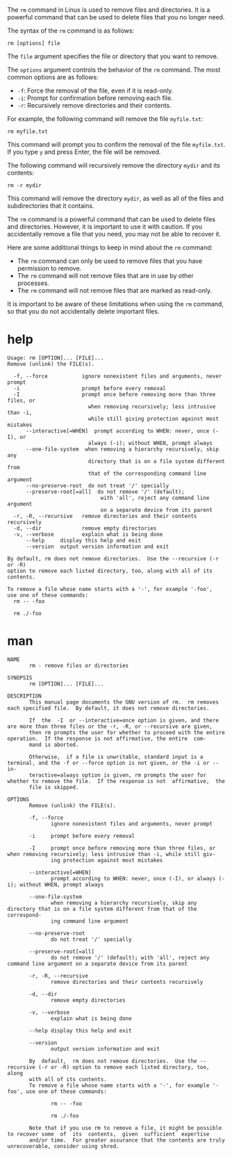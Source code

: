 # 

The `rm` command in Linux is used to remove files and directories. It is a powerful command that can be used to delete files that you no longer need.

The syntax of the `rm` command is as follows:

```
rm [options] file
```

The `file` argument specifies the file or directory that you want to remove.

The `options` argument controls the behavior of the `rm` command. The most common options are as follows:

* `-f`: Force the removal of the file, even if it is read-only.
* `-i`: Prompt for confirmation before removing each file.
* `-r`: Recursively remove directories and their contents.

For example, the following command will remove the file `myfile.txt`:

```
rm myfile.txt
```

This command will prompt you to confirm the removal of the file `myfile.txt`. If you type `y` and press Enter, the file will be removed.

The following command will recursively remove the directory `mydir` and its contents:

```
rm -r mydir
```

This command will remove the directory `mydir`, as well as all of the files and subdirectories that it contains.

The `rm` command is a powerful command that can be used to delete files and directories. However, it is important to use it with caution. If you accidentally remove a file that you need, you may not be able to recover it.

Here are some additional things to keep in mind about the `rm` command:

* The `rm` command can only be used to remove files that you have permission to remove.
* The `rm` command will not remove files that are in use by other processes.
* The `rm` command will not remove files that are marked as read-only.

It is important to be aware of these limitations when using the `rm` command, so that you do not accidentally delete important files.
# help

```
Usage: rm [OPTION]... [FILE]...
Remove (unlink) the FILE(s).

  -f, --force           ignore nonexistent files and arguments, never prompt
  -i                    prompt before every removal
  -I                    prompt once before removing more than three files, or
                          when removing recursively; less intrusive than -i,
                          while still giving protection against most mistakes
      --interactive[=WHEN]  prompt according to WHEN: never, once (-I), or
                          always (-i); without WHEN, prompt always
      --one-file-system  when removing a hierarchy recursively, skip any
                          directory that is on a file system different from
                          that of the corresponding command line argument
      --no-preserve-root  do not treat '/' specially
      --preserve-root[=all]  do not remove '/' (default);
                              with 'all', reject any command line argument
                              on a separate device from its parent
  -r, -R, --recursive   remove directories and their contents recursively
  -d, --dir             remove empty directories
  -v, --verbose         explain what is being done
      --help     display this help and exit
      --version  output version information and exit

By default, rm does not remove directories.  Use the --recursive (-r or -R)
option to remove each listed directory, too, along with all of its contents.

To remove a file whose name starts with a '-', for example '-foo',
use one of these commands:
  rm -- -foo

  rm ./-foo
```


# man

```
NAME
       rm - remove files or directories

SYNOPSIS
       rm [OPTION]... [FILE]...

DESCRIPTION
       This manual page documents the GNU version of rm.  rm removes each specified file.  By default, it does not remove directories.

       If  the  -I  or --interactive=once option is given, and there are more than three files or the -r, -R, or --recursive are given,
       then rm prompts the user for whether to proceed with the entire operation.  If the response is not affirmative, the entire  com‐
       mand is aborted.

       Otherwise,  if a file is unwritable, standard input is a terminal, and the -f or --force option is not given, or the -i or --in‐
       teractive=always option is given, rm prompts the user for whether to remove the file.  If the response is not  affirmative,  the
       file is skipped.

OPTIONS
       Remove (unlink) the FILE(s).

       -f, --force
              ignore nonexistent files and arguments, never prompt

       -i     prompt before every removal

       -I     prompt once before removing more than three files, or when removing recursively; less intrusive than -i, while still giv‐
              ing protection against most mistakes

       --interactive[=WHEN]
              prompt according to WHEN: never, once (-I), or always (-i); without WHEN, prompt always

       --one-file-system
              when removing a hierarchy recursively, skip any directory that is on a file system different from that of the correspond‐
              ing command line argument

       --no-preserve-root
              do not treat '/' specially

       --preserve-root[=all]
              do not remove '/' (default); with 'all', reject any command line argument on a separate device from its parent

       -r, -R, --recursive
              remove directories and their contents recursively

       -d, --dir
              remove empty directories

       -v, --verbose
              explain what is being done

       --help display this help and exit

       --version
              output version information and exit

       By  default,  rm does not remove directories.  Use the --recursive (-r or -R) option to remove each listed directory, too, along
       with all of its contents.
       To remove a file whose name starts with a '-', for example '-foo', use one of these commands:

              rm -- -foo

              rm ./-foo

       Note that if you use rm to remove a file, it might be possible to recover some  of  its  contents,  given  sufficient  expertise
       and/or time.  For greater assurance that the contents are truly unrecoverable, consider using shred.
```
